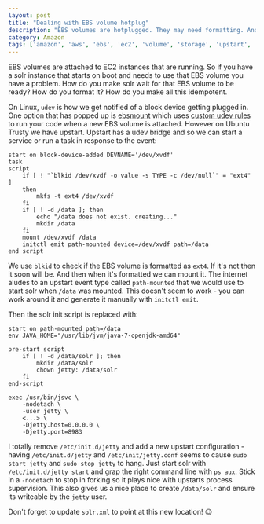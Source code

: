 ```yaml
---
layout: post
title: "Dealing with EBS volume hotplug"
description: "EBS volumes are hotplugged. They may need formatting. And your service can't start until the volume is ready, so the default init scripts just won't cut it"
category: Amazon
tags: ['amazon', 'aws', 'ebs', 'ec2', 'volume', 'storage', 'upstart', 'init', 'trusty', 'ubuntu']
---
```


EBS volumes are attached to EC2 instances that are running. So if you have a solr instance that starts on boot and needs to use that EBS volume you have a problem. How do you make solr wait for that EBS volume to be ready? How do you format it? How do you make all this idempotent.

On Linux, `udev` is how we get notified of a block device getting plugged in. One option that has popped up is [ebsmount](https://www.turnkeylinux.org/blog/ebsmount) which uses [custom udev rules](https://github.com/turnkeylinux/ebsmount/blob/master/85-ebsmount.rules.in) to run your code when a new EBS volume is attached. However on Ubuntu Trusty we have upstart. Upstart has a udev bridge and so we can start a service or run a task in response to the event:

```
start on block-device-added DEVNAME='/dev/xvdf'
task
script
    if [ ! "`blkid /dev/xvdf -o value -s TYPE -c /dev/null`" = "ext4" ]
    then
        mkfs -t ext4 /dev/xvdf
    fi
    if [ ! -d /data ]; then
        echo "/data does not exist. creating..."
        mkdir /data
    fi
    mount /dev/xvdf /data
    initctl emit path-mounted device=/dev/xvdf path=/data
end script
```

We use `blkid` to check if the EBS volume is formatted as `ext4`. If it's not then it soon will be. And then when it's formatted we can mount it. The internet aludes to an upstart event type called `path-mounted` that we would use to start solr when `/data` was mounted. This doesn't seem to work - you can work around it and generate it manually with `initctl emit`.

Then the solr init script is replaced with:

```
start on path-mounted path=/data
env JAVA_HOME="/usr/lib/jvm/java-7-openjdk-amd64"

pre-start script
    if [ ! -d /data/solr ]; then
        mkdir /data/solr
        chown jetty: /data/solr
    fi
end-script

exec /usr/bin/jsvc \
    -nodetach \
    -user jetty \
    <...> \
    -Djetty.host=0.0.0.0 \
    -Djetty.port=8983
```

I totally remove `/etc/init.d/jetty` and add a new upstart configuration - having `/etc/init.d/jetty` and `/etc/init/jetty.conf` seems to cause `sudo start jetty` and `sudo stop jetty` to hang. Just start solr with `/etc/init.d/jetty start` and grap the right command line with `ps aux`. Stick in a `-nodetach` to stop in forking so it plays nice with upstarts process supervision. This also gives us a nice place to create `/data/solr` and ensure its writeable by the `jetty` user.

Don't forget to update `solr.xml` to point at this new location! :wink:
